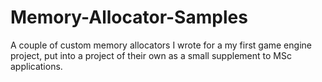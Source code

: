 # Memory-Allocator-Samples
A couple of custom memory allocators I wrote for a my first game engine project, put into a project of their own as a small supplement to MSc applications.
